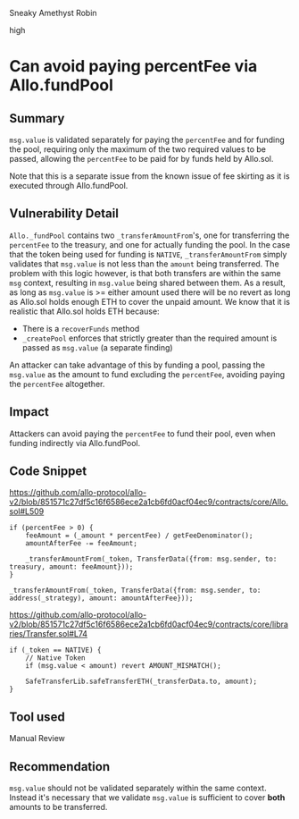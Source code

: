 Sneaky Amethyst Robin

high

# Can avoid paying percentFee via Allo.fundPool
## Summary

`msg.value` is validated separately for paying the `percentFee` and for funding the pool, requiring only the maximum of the two required values to be passed, allowing the `percentFee` to be paid for by funds held by Allo.sol.

Note that this is a separate issue from the known issue of fee skirting as it is executed through Allo.fundPool.

## Vulnerability Detail

`Allo._fundPool` contains two `_transferAmountFrom`'s, one for transferring the `percentFee` to the treasury, and one for actually funding the pool. In the case that the token being used for funding is `NATIVE`, `_transferAmountFrom` simply validates that `msg.value` is not less than the `amount` being transferred. The problem with this logic however, is that both transfers are within the same `msg` context, resulting in `msg.value` being shared between them. As a result, as long as `msg.value` is >= either amount used there will be no revert as long as Allo.sol holds enough ETH to cover the unpaid amount. We know that it is realistic that Allo.sol holds ETH because:
- There is a `recoverFunds` method
- `_createPool` enforces that strictly greater than the required amount is passed as `msg.value` (a separate finding)

An attacker can take advantage of this by funding a pool, passing the `msg.value` as the amount to fund excluding the `percentFee`, avoiding paying the `percentFee` altogether.

## Impact

Attackers can avoid paying the `percentFee` to fund their pool, even when funding indirectly via Allo.fundPool.

## Code Snippet

https://github.com/allo-protocol/allo-v2/blob/851571c27df5c16f6586ece2a1cb6fd0acf04ec9/contracts/core/Allo.sol#L509
```solidity
if (percentFee > 0) {
    feeAmount = (_amount * percentFee) / getFeeDenominator();
    amountAfterFee -= feeAmount;

    _transferAmountFrom(_token, TransferData({from: msg.sender, to: treasury, amount: feeAmount}));
}

_transferAmountFrom(_token, TransferData({from: msg.sender, to: address(_strategy), amount: amountAfterFee}));
```

https://github.com/allo-protocol/allo-v2/blob/851571c27df5c16f6586ece2a1cb6fd0acf04ec9/contracts/core/libraries/Transfer.sol#L74

```solidity
if (_token == NATIVE) {
    // Native Token
    if (msg.value < amount) revert AMOUNT_MISMATCH();

    SafeTransferLib.safeTransferETH(_transferData.to, amount);
}
```

## Tool used

Manual Review

## Recommendation

`msg.value` should not be validated separately within the same context. Instead it's necessary that we validate `msg.value` is sufficient to cover **both** amounts to be transferred.